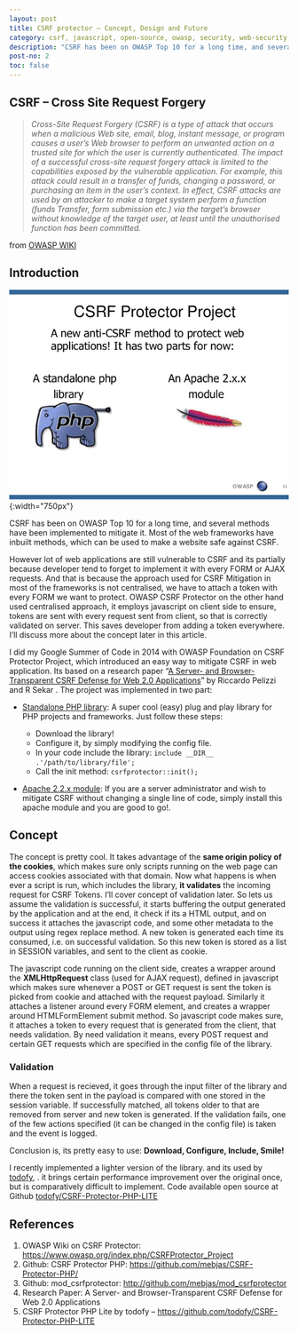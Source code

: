 ```yaml
---
layout: post
title: CSRF protector – Concept, Design and Future
category: csrf, javascript, open-source, owasp, security, web-security, php, apache
description: "CSRF has been on OWASP Top 10 for a long time, and several methods have been implemented to mitigate it. Most of the web frameworks have inbuilt methods, which can be used to make a website safe against CSRF. However lot of web applications are still vulnerable to CSRF and its partially because developer tend to forget to implement it with every FORM or AJAX requests. And that is because the approach used for CSRF Mitigation in most of the frameworks is not centralised, we have to attach a token with every FORM we want to protect. OWASP CSRF Protector on the other hand used centralised approach, it employs javascript on client side to ensure, tokens are sent with every request sent from client, so that is correctly validated on server. This saves developer from adding a token everywhere. I’ll discuss more about the concept later in this article."
post-no: 2
toc: false
---
```

## CSRF – Cross Site Request Forgery
> _Cross-Site Request Forgery (CSRF) is a type of attack that occurs when a malicious Web site, email, blog, instant message, or program causes a user’s Web browser to perform an unwanted action on a trusted site for which the user is currently authenticated. The impact of a successful cross-site request forgery attack is limited to the capabilities exposed by the vulnerable application. For example, this attack could result in a transfer of funds, changing a password, or purchasing an item in the user’s context. In effect, CSRF attacks are used by an attacker to make a target system perform a function (funds Transfer, form submission etc.) via the target’s browser without knowledge of the target user, at least until the unauthorised function has been committed._

from [OWASP WIKI](https://www.owasp.org/index.php/Cross-Site_Request_Forgery_(CSRF)_Prevention_Cheat_Sheet)

## Introduction
![Introduction](../images/post3_image1.jpg){:width="750px"}

CSRF has been on OWASP Top 10 for a long time, and several methods have been implemented to mitigate it. Most of the web frameworks have inbuilt methods, which can be used to make a website safe against CSRF. 

However lot of web applications are still vulnerable to CSRF and its partially because developer tend to forget to implement it with every FORM or AJAX requests. And that is because the approach used for CSRF Mitigation in most of the frameworks is not centralised, we have to attach a token with every FORM we want to protect. OWASP CSRF Protector on the other hand used centralised approach, it employs javascript on client side to ensure, tokens are sent with every request sent from client, so that is correctly validated on server. This saves developer from adding a token everywhere. I’ll discuss more about the concept later in this article.

I did my Google Summer of Code in 2014 with OWASP Foundation on CSRF Protector Project, which introduced an easy way to mitigate CSRF in web application. Its based on a research paper “[A Server- and Browser-Transparent CSRF Defense for Web 2.0 Applications](http://seclab.cs.sunysb.edu/seclab/pubs/acsac11.pdf)” by Riccardo Pelizzi and R Sekar . The project was implemented in two part:

 - [Standalone PHP library](https://github.com/mebjas/CSRF-Protector-PHP): A super cool (easy) plug and play library for PHP projects and frameworks. Just follow these steps:
   - Download the library!
   - Configure it, by simply modifying the config file.
   - In your code include the library: `include __DIR__ .'/path/to/library/file';`
   - Call the init method: `csrfprotector::init();`

 - [Apache 2.2.x module](http://github.com/mebjas/mod_csrfprotector): If you are a server administrator and wish to mitigate CSRF without changing a single line of code, simply install this apache module and you are good to go!.

## Concept
The concept is pretty cool. It takes advantage of the **same origin policy of the cookies**, which makes sure only scripts running on the web page can access cookies associated with that domain. Now what happens is when ever a script is run, which includes the library, **it validates** the incoming request for CSRF Tokens. I’ll cover concept of validation later. So lets us assume the validation is successful, it starts buffering the output generated by the application and at the end, it check if its a HTML output, and on success it attaches the javascript code, and some other metadata to the output using regex replace method. A new token is generated each time its consumed, i.e. on successful validation. So this new token is stored as a list in SESSION variables, and sent to the client as cookie.

The javascript code running on the client side, creates a wrapper around the **XMLHttpRequest** class (used for AJAX request), defined in javascript which makes sure whenever a POST or GET request is sent the token is picked from cookie and attached with the request payload. Similarly it attaches a listener around every FORM element, and creates a wrapper around HTMLFormElement submit method. So javascript code makes sure, it attaches a token to every request that is generated from the client, that needs validation. By need validation it means, every POST request and certain GET requests which are specified in the config file of the library.

### Validation
When a request is recieved, it goes through the input filter of the library and there the token sent in the payload is compared with one stored in the session variable. If successfully matched, all tokens older to that are removed from server and new token is generated. If the validation fails, one of the few actions specified (it can be changed in the config file) is taken and the event is logged.

Conclusion is, its pretty easy to use: **Download, Configure, Include, Smile!**

I recently implemented a lighter version of the library. and its used by [todofy](https://todofy.org/), . it brings certain performance improvement over the original once, but is comparatively difficult to implement. Code available open source at Github [todofy/CSRF-Protector-PHP-LITE](https://github.com/todofy/CSRF-Protector-PHP-LITE)

## References
 1. OWASP Wiki on CSRF Protector: https://www.owasp.org/index.php/CSRFProtector_Project
 2. Github: CSRF Protector PHP: https://github.com/mebjas/CSRF-Protector-PHP/
 3. Github: mod_csrfprotector: http://github.com/mebjas/mod_csrfprotector
 4. Research Paper: A Server- and Browser-Transparent CSRF Defense for Web 2.0 Applications
 5. CSRF Protector PHP Lite by todofy – https://github.com/todofy/CSRF-Protector-PHP-LITE